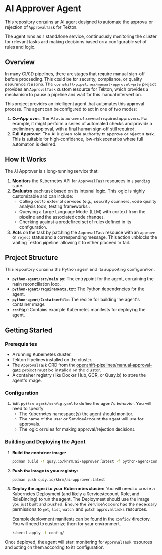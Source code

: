 # AI Approver Agent

This repository contains an AI agent designed to automate the approval or rejection of `ApprovalTask` for Tekton.

The agent runs as a standalone service, continuously monitoring the cluster for relevant tasks and making decisions based on a configurable set of rules and logic.

## Overview

In many CI/CD pipelines, there are stages that require manual sign-off before proceeding. This could be for security, compliance, or quality assurance reasons. The `openshift-pipelines/manual-approval-gate` project provides an `ApprovalTask` custom resource for Tekton, which provides a mechanism to pause a pipeline and wait for this manual intervention.

This project provides an intelligent agent that automates this approval process. The agent can be configured to act in one of two modes:

1.  **Co-Approver:** The AI acts as one of several required approvers. For example, it might perform a series of automated checks and provide a preliminary approval, with a final human sign-off still required.
2.  **Full Approver:** The AI is given sole authority to approve or reject a task. This is suitable for high-confidence, low-risk scenarios where full automation is desired.

## How It Works

The AI Approver is a long-running service that:

1.  **Monitors** the Kubernetes API for `ApprovalTask` resources in a `pending` state.
2.  **Evaluates** each task based on its internal logic. This logic is highly customizable and can include:
    *   Calling out to external services (e.g., security scanners, code quality analysis tools, testing frameworks).
    *   Querying a Large Language Model (LLM) with context from the pipeline and the associated code changes.
    *   Checking against a predefined set of rules defined in its configuration.
3.  **Acts** on the task by patching the `ApprovalTask` resource with an `approve` or `reject` status and a corresponding message. This action unblocks the waiting Tekton pipeline, allowing it to either proceed or fail.

## Project Structure

This repository contains the Python agent and its supporting configuration.

-   **`python-agent/src/main.py`**: The entrypoint for the agent, containing the main reconciliation loop.
-   **`python-agent/requirements.txt`**: The Python dependencies for the agent.
-   **`python-agent/Containerfile`**: The recipe for building the agent's container image.
-   **`config/`**: Contains example Kubernetes manifests for deploying the agent.

## Getting Started

### Prerequisites

-   A running Kubernetes cluster.
-   Tekton Pipelines installed on the cluster.
-   The `ApprovalTask` CRD from the [openshift-pipelines/manual-approval-gate](https://github.com/openshift-pipelines/manual-approval-gate) project must be installed on the cluster.
-   A container registry (like Docker Hub, GCR, or Quay.io) to store the agent's image.

### Configuration

1.  Edit `python-agent/config.yaml` to define the agent's behavior. You will need to specify:
    -   The Kubernetes namespace(s) the agent should monitor.
    -   The name of the user or ServiceAccount the agent will use for approvals.
    -   The logic or rules for making approval/rejection decisions.

### Building and Deploying the Agent

1.  **Build the container image:**
    ```sh
    podman build -t quay.io/khrm/ai-approver:latest -f python-agent/Containerfile .
    ```
2.  **Push the image to your registry:**
    ```sh
    podman push quay.io/khrm/ai-approver:latest
    ```
3.  **Deploy the agent to your Kubernetes cluster:**
    You will need to create a Kubernetes Deployment (and likely a ServiceAccount, Role, and RoleBinding) to run the agent. The Deployment should use the image you just built and pushed. Ensure the ServiceAccount has the necessary permissions to `get`, `list`, `watch`, and `patch` `approvaltasks` resources.

    Example deployment manifests can be found in the `config/` directory. You will need to customize them for your environment.

    ```sh
    kubectl apply -f config/
    ```

Once deployed, the agent will start monitoring for `ApprovalTask` resources and acting on them according to its configuration.

